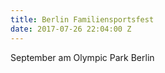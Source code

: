 ```yaml
---
title: Berlin Familiensportsfest
date: 2017-07-26 22:04:00 Z
---
```


September am Olympic Park Berlin